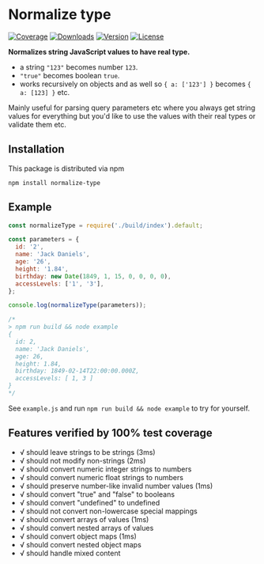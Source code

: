 # Normalize type
[![Coverage](https://img.shields.io/coveralls/kallaspriit/normalize-type.svg)]()
[![Downloads](https://img.shields.io/npm/dm/normalize-type.svg)](http://npm-stat.com/charts.html?package=normalize-type&from=2015-08-01)
[![Version](https://img.shields.io/npm/v/normalize-type.svg)](http://npm.im/normalize-type)
[![License](https://img.shields.io/npm/l/normalize-type.svg)](http://opensource.org/licenses/MIT)

**Normalizes string JavaScript values to have real type.**
- a string `"123"` becomes number `123`.
- `"true"` becomes boolean `true`.
- works recursively on objects and as well so `{ a: ['123'] }` becomes `{ a: [123] }` etc.

Mainly useful for parsing query parameters etc where you always get string values for everything but you'd like to use
the values with their real types or validate them etc.

## Installation

This package is distributed via npm

```
npm install normalize-type
```

## Example

```javascript
const normalizeType = require('./build/index').default;

const parameters = {
  id: '2',
  name: 'Jack Daniels',
  age: '26',
  height: '1.84',
  birthday: new Date(1849, 1, 15, 0, 0, 0, 0),
  accessLevels: ['1', '3'],
};

console.log(normalizeType(parameters));

/*
> npm run build && node example
{
  id: 2,
  name: 'Jack Daniels',
  age: 26,
  height: 1.84,
  birthday: 1849-02-14T22:00:00.000Z,
  accessLevels: [ 1, 3 ]
}
*/
```
See `example.js` and run `npm run build && node example` to try for yourself.

## Features verified by 100% test coverage
- √ should leave strings to be strings (3ms)
- √ should not modify non-strings (2ms)
- √ should convert numeric integer strings to numbers
- √ should convert numeric float strings to numbers
- √ should preserve number-like invalid number values (1ms)
- √ should convert "true" and "false" to booleans
- √ should convert "undefined" to undefined
- √ should not convert non-lowercase special mappings
- √ should convert arrays of values (1ms)
- √ should convert nested arrays of values
- √ should convert object maps (1ms)
- √ should convert nested object maps
- √ should handle mixed content